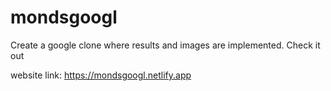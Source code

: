 # mondsgoogl

Create a google clone where results and images are implemented. Check it out

website link: https://mondsgoogl.netlify.app
